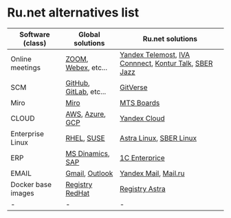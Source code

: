 # Ru.net alternatives list

|Software (class)|Global solutions|Ru.net solutions|
|---|---|---|
|Online meetings|[ZOOM](https://zoom.us/), [Webex](https://www.webex.com/), etc...|[Yandex Telemost](https://telemost.yandex.ru/), [IVA Connnect](https://vkurse.ru/signup), [Kontur Talk](https://kontur.ru/talk), [SBER Jazz](https://salutejazz.ru/)|
|SCM|[GitHub](https://github.com/), [GitLab](https://gitlab.com/), etc...|[GitVerse](https://gitverse.ru/)|
|Miro|[Miro](https://miro.com/)|[MTS Boards](https://mts-link.ru/products/boards/)|
|CLOUD|[AWS](https://aws.amazon.com/), [Azure](https://azure.microsoft.com/), [GCP](https://cloud.google.com/)|[Yandex Cloud](https://yandex.cloud/)|
|Enterprise Linux|[RHEL](https://access.redhat.com/products/red-hat-enterprise-linux), [SUSE](https://www.suse.com/products/server/)|[Astra Linux](https://astralinux.ru/), [SBER Linux](https://platformv.sbertech.ru/products/oblachnaya-infrastruktura/linux-os-server)|
|ERP|[MS Dinamics](https://www.microsoft.com/en-us/dynamics-365), [SAP](https://www.sap.com/products/erp/s4hana.html)|[1C Enterprice](https://1c-dn.com/)|
|EMAIL|[Gmail](https://workspace.google.com/), [Outlook](https://outlook.com/)|[Yandex Mail](https://mail.yandex.ru/), [Mail.ru](https://mail.ru)|
|Docker base images|[Registry RedHat](https://catalog.redhat.com/search?searchType=containers)|[Registry Astra](https://registry.astralinux.ru/latest/index.html)|
|-|-|-|
